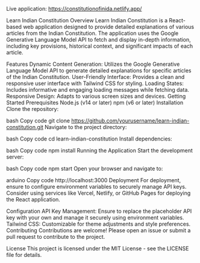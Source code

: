 Live application: https://constitutionofinida.netlify.app/

Learn Indian Constitution
Overview
Learn Indian Constitution is a React-based web application designed to provide detailed explanations of various articles from the Indian Constitution. The application uses the Google Generative Language Model API to fetch and display in-depth information, including key provisions, historical context, and significant impacts of each article.

Features
Dynamic Content Generation: Utilizes the Google Generative Language Model API to generate detailed explanations for specific articles of the Indian Constitution.
User-Friendly Interface: Provides a clean and responsive user interface with Tailwind CSS for styling.
Loading States: Includes informative and engaging loading messages while fetching data.
Responsive Design: Adapts to various screen sizes and devices.
Getting Started
Prerequisites
Node.js (v14 or later)
npm (v6 or later)
Installation
Clone the repository:

bash
Copy code
git clone https://github.com/yourusername/learn-indian-constitution.git
Navigate to the project directory:

bash
Copy code
cd learn-indian-constitution
Install dependencies:

bash
Copy code
npm install
Running the Application
Start the development server:

bash
Copy code
npm start
Open your browser and navigate to:

arduino
Copy code
http://localhost:3000
Deployment
For deployment, ensure to configure environment variables to securely manage API keys. Consider using services like Vercel, Netlify, or GitHub Pages for deploying the React application.

Configuration
API Key Management: Ensure to replace the placeholder API key with your own and manage it securely using environment variables.
Tailwind CSS: Customizable for theme adjustments and style preferences.
Contributing
Contributions are welcome! Please open an issue or submit a pull request to contribute to the project.

License
This project is licensed under the MIT License - see the LICENSE file for details.

